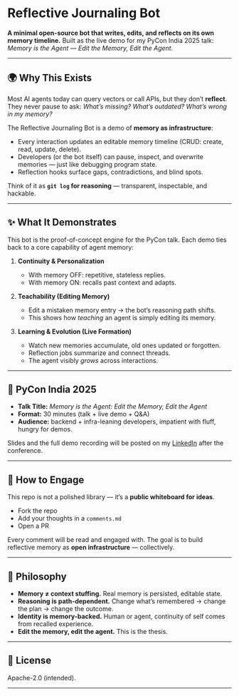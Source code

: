 # Reflective Journaling Bot

**A minimal open-source bot that writes, edits, and reflects on its own memory timeline.**
Built as the live demo for my PyCon India 2025 talk: *Memory is the Agent — Edit the Memory, Edit the Agent.*

---

## 🌍 Why This Exists

Most AI agents today can query vectors or call APIs, but they don’t **reflect**. They never pause to ask: *What’s missing? What’s outdated? What’s wrong in my memory?*

The Reflective Journaling Bot is a demo of **memory as infrastructure**:

* Every interaction updates an editable memory timeline (CRUD: create, read, update, delete).
* Developers (or the bot itself) can pause, inspect, and overwrite memories — just like debugging program state.
* Reflection hooks surface gaps, contradictions, and blind spots.

Think of it as **`git log` for reasoning** — transparent, inspectable, and hackable.

---

## ✨ What It Demonstrates

This bot is the proof-of-concept engine for the PyCon talk. Each demo ties back to a core capability of agent memory:

1. **Continuity & Personalization**

   * With memory OFF: repetitive, stateless replies.
   * With memory ON: recalls past context and adapts.

2. **Teachability (Editing Memory)**

   * Edit a mistaken memory entry → the bot’s reasoning path shifts.
   * This shows how *teaching* an agent is simply editing its memory.

3. **Learning & Evolution (Live Formation)**

   * Watch new memories accumulate, old ones updated or forgotten.
   * Reflection jobs summarize and connect threads.
   * The agent visibly *grows* across interactions.

---

## 🎤 PyCon India 2025

* **Talk Title:** *Memory is the Agent: Edit the Memory, Edit the Agent*
* **Format:** 30 minutes (talk + live demo + Q\&A)
* **Audience:** backend + infra-leaning developers, impatient with fluff, hungry for demos.

Slides and the full demo recording will be posted on my [LinkedIn](https://linkedin.com/in/archit15singh) after the conference.

---

## 🚀 How to Engage

This repo is not a polished library — it’s a **public whiteboard for ideas**.

* Fork the repo
* Add your thoughts in a `comments.md`
* Open a PR

Every comment will be read and engaged with. The goal is to build reflective memory as **open infrastructure** — collectively.

---

## 🧠 Philosophy

* **Memory ≠ context stuffing.** Real memory is persisted, editable state.
* **Reasoning is path-dependent.** Change what’s remembered → change the plan → change the outcome.
* **Identity is memory-backed.** Human or agent, continuity of self comes from recalled experience.
* **Edit the memory, edit the agent.** This is the thesis.

---

## 📜 License

Apache-2.0 (intended).

---

